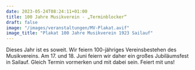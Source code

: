 ```yaml
---
date: 2023-05-24T08:24:11+01:00
title: 100 Jahre Musikverein - „Terminblocker“ 
draft: false
image: "/images/veranstaltungen/MV-Plakat.avif"
image_title: "Plakat 100 Jahre Musikverein 1923 Sailauf"
---
```


Dieses Jahr ist es soweit. Wir feiern 100-jähriges Vereinsbestehen des Musikvereins.
Am 17. und 18. Juni feiern wir daher ein großes Jubiläumsfest in Sailauf. 
Gleich Termin vormerken und mit dabei sein.
Feiert mit uns!